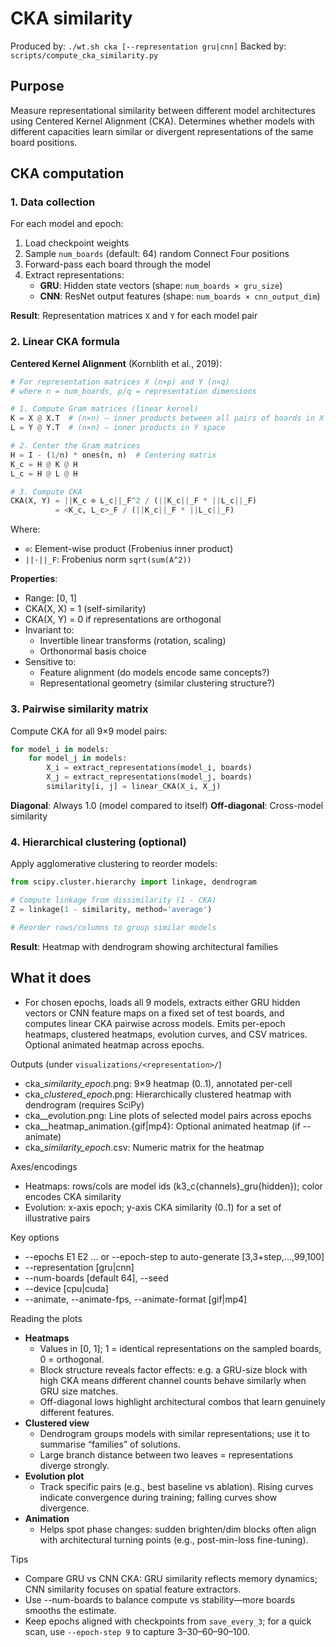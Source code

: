 # CKA similarity

Produced by: `./wt.sh cka [--representation gru|cnn]`
Backed by: `scripts/compute_cka_similarity.py`

## Purpose

Measure representational similarity between different model architectures using Centered Kernel Alignment (CKA). Determines whether models with different capacities learn similar or divergent representations of the same board positions.

## CKA computation

### 1. Data collection

For each model and epoch:
1. Load checkpoint weights
2. Sample `num_boards` (default: 64) random Connect Four positions
3. Forward-pass each board through the model
4. Extract representations:
   - **GRU**: Hidden state vectors (shape: `num_boards × gru_size`)
   - **CNN**: ResNet output features (shape: `num_boards × cnn_output_dim`)

**Result**: Representation matrices `X` and `Y` for each model pair

### 2. Linear CKA formula

**Centered Kernel Alignment** (Kornblith et al., 2019):

```python
# For representation matrices X (n×p) and Y (n×q)
# where n = num_boards, p/q = representation dimensions

# 1. Compute Gram matrices (linear kernel)
K = X @ X.T  # (n×n) — inner products between all pairs of boards in X space
L = Y @ Y.T  # (n×n) — inner products in Y space

# 2. Center the Gram matrices
H = I - (1/n) * ones(n, n)  # Centering matrix
K_c = H @ K @ H
L_c = H @ L @ H

# 3. Compute CKA
CKA(X, Y) = ||K_c ⊙ L_c||_F^2 / (||K_c||_F * ||L_c||_F)
          = <K_c, L_c>_F / (||K_c||_F * ||L_c||_F)
```

Where:
- `⊙`: Element-wise product (Frobenius inner product)
- `||·||_F`: Frobenius norm `sqrt(sum(A^2))`

**Properties**:
- Range: [0, 1]
- CKA(X, X) = 1 (self-similarity)
- CKA(X, Y) = 0 if representations are orthogonal
- Invariant to:
  - Invertible linear transforms (rotation, scaling)
  - Orthonormal basis choice
- Sensitive to:
  - Feature alignment (do models encode same concepts?)
  - Representational geometry (similar clustering structure?)

### 3. Pairwise similarity matrix

Compute CKA for all 9×9 model pairs:
```python
for model_i in models:
    for model_j in models:
        X_i = extract_representations(model_i, boards)
        X_j = extract_representations(model_j, boards)
        similarity[i, j] = linear_CKA(X_i, X_j)
```

**Diagonal**: Always 1.0 (model compared to itself)
**Off-diagonal**: Cross-model similarity

### 4. Hierarchical clustering (optional)

Apply agglomerative clustering to reorder models:
```python
from scipy.cluster.hierarchy import linkage, dendrogram

# Compute linkage from dissimilarity (1 - CKA)
Z = linkage(1 - similarity, method='average')

# Reorder rows/columns to group similar models
```

**Result**: Heatmap with dendrogram showing architectural families

## What it does
- For chosen epochs, loads all 9 models, extracts either GRU hidden vectors or CNN feature maps on a fixed set of test boards, and computes linear CKA pairwise across models. Emits per-epoch heatmaps, clustered heatmaps, evolution curves, and CSV matrices. Optional animated heatmap across epochs.

Outputs (under `visualizations/<representation>/`)
- cka_<rep>_similarity_epoch_<E>.png: 9×9 heatmap (0..1), annotated per-cell
- cka_<rep>_clustered_epoch_<E>.png: Hierarchically clustered heatmap with dendrogram (requires SciPy)
- cka_<rep>_evolution.png: Line plots of selected model pairs across epochs
- cka_<rep>_heatmap_animation.{gif|mp4}: Optional animated heatmap (if --animate)
- cka_<rep>_similarity_epoch_<E>.csv: Numeric matrix for the heatmap

Axes/encodings
- Heatmaps: rows/cols are model ids (k3_c{channels}_gru{hidden}); color encodes CKA similarity
- Evolution: x-axis epoch; y-axis CKA similarity (0..1) for a set of illustrative pairs

Key options
- --epochs E1 E2 ... or --epoch-step to auto-generate [3,3+step,...,99,100]
- --representation [gru|cnn]
- --num-boards [default 64], --seed
- --device [cpu|cuda]
- --animate, --animate-fps, --animate-format [gif|mp4]

Reading the plots
- **Heatmaps**
  - Values in [0, 1]; 1 = identical representations on the sampled boards, 0 = orthogonal.
  - Block structure reveals factor effects: e.g. a GRU-size block with high CKA means different channel counts behave similarly when GRU size matches.
  - Off-diagonal lows highlight architectural combos that learn genuinely different features.
- **Clustered view**
  - Dendrogram groups models with similar representations; use it to summarise “families” of solutions.
  - Large branch distance between two leaves = representations diverge strongly.
- **Evolution plot**
  - Track specific pairs (e.g., best baseline vs ablation). Rising curves indicate convergence during training; falling curves show divergence.
- **Animation**
  - Helps spot phase changes: sudden brighten/dim blocks often align with architectural turning points (e.g., post-min-loss fine-tuning).

Tips
- Compare GRU vs CNN CKA: GRU similarity reflects memory dynamics; CNN similarity focuses on spatial feature extractors.
- Use --num-boards to balance compute vs stability—more boards smooths the estimate.
- Keep epochs aligned with checkpoints from `save_every_3`; for a quick scan, use `--epoch-step 9` to capture 3–30–60–90–100.
